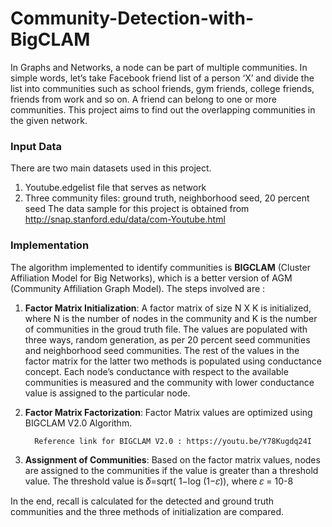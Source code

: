 # Community-Detection-with-BigCLAM

In Graphs and Networks, a node can be part of multiple communities. In simple words, let’s take Facebook friend list of a person ‘X’ and divide the list into communities such as school friends, gym friends, college friends, friends from work and so on. A friend can belong to one or more communities. This project aims to find out the overlapping communities in the given network.

### Input Data

There are two main datasets used in this project.
1.	Youtube.edgelist file that serves as network
2.	Three community files: ground truth, neighborhood seed, 20 percent seed
The data sample for this project is obtained from http://snap.stanford.edu/data/com-Youtube.html

### Implementation

The algorithm implemented to identify communities is **BIGCLAM** (Cluster Affiliation Model for Big Networks), which is a better version of AGM (Community Affiliation Graph Model). The steps involved are :

1.	**Factor Matrix Initialization**: A factor matrix of size N X K is initialized, where N is the number of nodes in the community and K is the number of communities in the groud truth file. The values are populated with three ways, random generation, as per 20 percent seed communities and neighborhood seed communities. The rest of the values in the factor matrix for the latter two methods is populated using conductance concept. Each node’s conductance with respect to the available communities is measured and the community with lower conductance value is assigned to the particular node.
2.	**Factor Matrix Factorization**: Factor Matrix values are optimized using BIGCLAM V2.0 Algorithm.
          
          Reference link for BIGCLAM V2.0 : https://youtu.be/Y78Kugdq24I
3.	**Assignment of Communities**: Based on the factor matrix values, nodes are assigned to the communities if the value is greater than a threshold value.
           The threshold value is  𝛿=sqrt( 1−log (1−𝜀)), where  𝜀 = 10-8

In the end, recall is calculated for the detected and ground truth communities and the three methods of initialization are compared.



